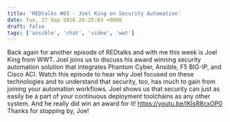 ```yaml
---
title: 'REDtalks #03 - Joel King on Security Automation'
date: Tue, 27 Sep 2016 20:25:03 +0000
draft: false
tags: ['ansible', 'chat', 'video', 'wwt']
---
```


Back again for another episode of REDtalks and with me this week is Joel King from WWT. Joel joins us to discuss his award winning security automation solution that integrates Phantom Cyber, Ansible, F5 BIG-IP, and Cisco ACI. Watch this episode to hear why Joel focused on these technologies and to understand that security, too, has much to gain from joining your automation workflows. Joel shows us that security can just as easily be a part of your continuous deployment toolchains as any other system. And he really did win an award for it! https://youtu.be/lKIsR8cxOP0 Thanks for stopping by, Joe!
